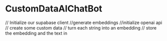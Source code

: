 # CustomDataAIChatBot


// Initialize our supabase client
//generate embeddings
//initialize openai api
// create some custom data
// turn each string into an embedding
// store the embedding and the text in 